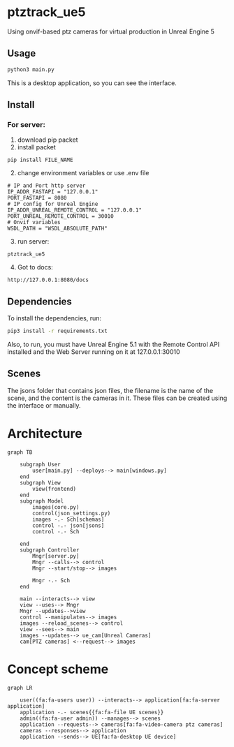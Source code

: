 # ptztrack_ue5
Using onvif-based ptz cameras for virtual production in Unreal Engine 5

## Usage

```bash
python3 main.py
```

This is a desktop application, so you can see the interface.

## Install

### For server:
1. download pip packet
2. install packet
```
pip install FILE_NAME
```
2. change environment variables or use .env file
```
# IP and Port http server
IP_ADDR_FASTAPI = "127.0.0.1"
PORT_FASTAPI = 8080
# IP config for Unreal Engine
IP_ADDR_UNREAL_REMOTE_CONTROL = "127.0.0.1"
PORT_UNREAL_REMOTE_CONTROL = 30010
# Onvif variables
WSDL_PATH = "WSDL_ABSOLUTE_PATH"
```
3. run server:
```
ptztrack_ue5
```
4. Got to docs:
```
http://127.0.0.1:8080/docs
```
## Dependencies

To install the dependencies, run:

```bash
pip3 install -r requirements.txt
```

Also, to run, you must have Unreal Engine 5.1 with the Remote Control API installed and the Web Server running on it at 127.0.0.1:30010

## Scenes

The jsons folder that contains json files, the filename is the name of the scene, and the content is the cameras in it. These files can be created using the interface or manually.

# Architecture

```mermaid
graph TB
    
    subgraph User
        user[main.py] --deploys--> main[windows.py]
    end
    subgraph View
        view(frontend)
    end
    subgraph Model
        images(core.py)
        control(json_settings.py)
        images -.- Sch[schemas]
        control -.- json[jsons]
        control -.- Sch
        
    end
    subgraph Controller
        Mngr[server.py]
        Mngr --calls--> control
        Mngr --start/stop--> images

        Mngr -.- Sch
    end
    
    main --interacts--> view
    view --uses--> Mngr
    Mngr --updates-->view
    control --manipulates--> images
    images --reload_scenes--> control
    view --sees--> main
    images --updates--> ue_cam[Unreal Cameras]
    cam[PTZ cameras] <--request--> images
```
# Concept scheme
```mermaid
graph LR
    
    user((fa:fa-users user)) --interacts--> application[fa:fa-server application]
    application -.- scenes{{fa:fa-file UE scenes}}
    admin((fa:fa-user admin)) --manages--> scenes
    application --requests--> cameras[fa:fa-video-camera ptz cameras]
    cameras --responses--> application
    application --sends--> UE[fa:fa-desktop UE device]
```
